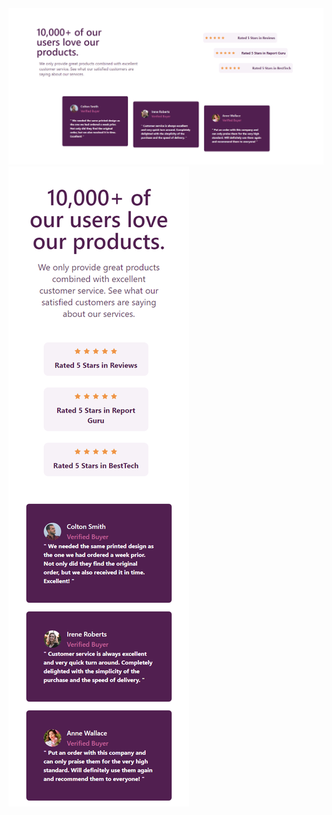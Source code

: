 <img src="public/Assets/screencapture-localhost-3000-2023-11-14-23_19_03.png" alt="no.png">
<img src="public/Assets/screencapture-localhost-3000-2023-11-14-23_19_26.png" alt="no.png">
